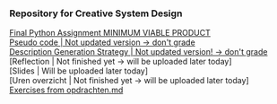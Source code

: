 <h3>Repository for Creative System Design</h3>

[Final Python Assignment MINIMUM VIABLE PRODUCT](/python_basics/irregularBeatGenerator/irregular_beat_generator.py)<br>
[Pseudo code | Not updated version -> don't grade](/python_basics/irregularBeatGenerator/pseudo_code.pdf)<br>
[Description Generation Strategy | Not updated version! -> don't grade](/python_basics/irregularBeatGenerator/strategy_pros_cons.pdf)<br>
[Reflection | Not finished yet -> will be uploaded later today]<br>
[Slides | Will be uploaded later today]<br>
[Uren overzicht | Not finished yet -> will be uploaded later today]<br>
[Exercises from opdrachten.md](/python_basics/exercises)<br>

<!-- Description Generation Strategy path:
(Irregular Beat Generator)
/python_basics/irregularBeatGenerator/strategy_pros_cons.pdf

Exercises from opdrachten.md and handouts path:
/python_basics/exercises/ -->
